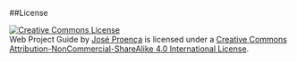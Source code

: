 ﻿##License

[![Creative Commons License](https://i.creativecommons.org/l/by-nc-sa/4.0/88x31.png)](http://creativecommons.org/licenses/by-nc-sa/4.0/)  
Web Project Guide by [José Proença](http://ztp.pt) is licensed under a [Creative Commons Attribution-NonCommercial-ShareAlike 4.0 International License](http://creativecommons.org/licenses/by-nc-sa/4.0/).

